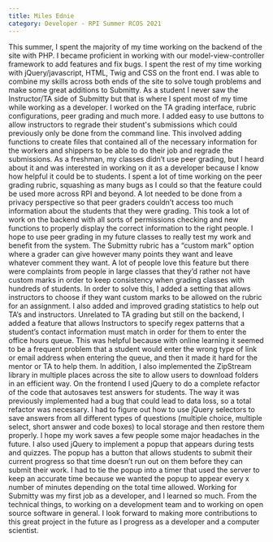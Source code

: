 ```yaml
---
title: Miles Ednie
category: Developer - RPI Summer RCOS 2021
---
```


This summer, I spent the majority of my time working on the backend of the site with PHP. I became proficient in working with our
model-view-controller framework to add features and fix bugs. I spent the rest of my time working with jQuery/javascript, HTML,
Twig and CSS on the front end. I was able to combine my skills across both ends of the site to solve tough problems and make some
great additions to Submitty. As a student I never saw the Instructor/TA side of Submitty but that is where I spent most of my time
while working as a developer. I worked on the TA grading interface, rubric configurations, peer grading and much more. I added easy
to use buttons to allow instructors to regrade their student's submissions which could previously only be done from the command line.
This involved adding functions to create files that contained all of the necessary information for the workers and shippers to be able
to do their job and regrade the submissions. As a freshman, my classes didn’t use peer grading, but I heard about it and was interested
in working on it as a developer because I know how helpful it could be to students. I spent a lot of time working on the peer grading rubric,
squashing as many bugs as I could so that the feature could be used more across RPI and beyond. A lot needed to be done from a privacy
perspective so that peer graders couldn’t access too much information about the students that they were grading. This took a lot of work
on the backend with all sorts of permissions checking and new functions to properly display the correct information to the right people.
I hope to use peer grading in my future classes to really test my work and benefit from the system. The Submitty rubric has a “custom mark”
option where a grader can give however many points they want and leave whatever comment they want. A lot of people love this feature but there
were complaints from people in large classes that they’d rather not have custom marks in order to keep consistency when grading classes with
hundreds of students. In order to solve this, I added a setting that allows instructors to choose if they want custom marks to be allowed on
the rubric for an assignment. I also added and improved grading statistics to help out TA’s and instructors. Unrelated to TA grading but still
on the backend, I added a feature that allows Instructors to specify regex patterns that a student’s contact information must match in order
for them to enter the office hours queue. This was helpful because with online learning it seemed to be a frequent problem that a student would
enter the wrong type of link or email address when entering the queue, and then it made it hard for the mentor or TA to help them.
In addition, I also implemented the ZipStream library in multiple places across the site to allow users to download folders in an efficient way.
On the frontend I used jQuery to do a complete refactor of the code that autosaves test answers for students. The way it was previously implemented
had a bug that could lead to data loss, so a total refactor was necessary. I had to figure out how to use jQuery selectors to save answers from all
different types of questions (multiple choice, multiple select, short answer and code boxes) to local storage and then restore them properly. I hope
my work saves a few people some major headaches in the future. I also used jQuery to implement a popup that appears during tests and quizzes.
The popup has a button that allows students to submit their current progress so that time doesn’t run out on them before they can submit their work.
I had to tie the popup into a timer that used the server to keep an accurate time because we wanted the popup to appear every x number of minutes
depending on the total time allowed. Working for Submitty was my first job as a developer, and I learned so much. From the technical things, to
working on a development team and to working on open source software in general. I look forward to making more contributions to this great project
in the future as I progress as a developer and a computer scientist. 
